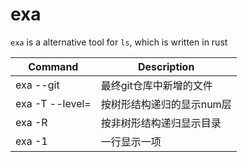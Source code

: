 # exa
`exa` is a alternative tool for `ls`, which is written in rust

| Command              | Description               |
|----------------------|---------------------------|
| exa --git            | 最终git仓库中新增的文件   |
| exa -T --level=<num> | 按树形结构递归的显示num层 |
| exa -R               | 按非树形结构递归显示目录  |
| exa -1               | 一行显示一项              |
